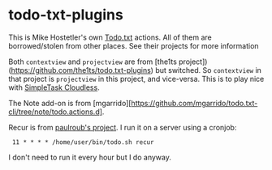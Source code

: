 # todo-txt-plugins

This is Mike Hostetler's own [Todo.txt](http://todotxt.com/)
actions. All of them are borrowed/stolen from other places. See their
projects for more information

Both `contextview` and `projectview` are from
[the1ts project])(https://github.com/the1ts/todo.txt-plugins) but
switched. So `contextview` in that project is `projectview` in this
project, and vice-versa. This is to play nice with
[SimpleTask Cloudless](https://play.google.com/store/apps/details?id=nl.mpcjanssen.simpletask).

The Note add-on is from
[mgarrido][https://github.com/mgarrido/todo.txt-cli/tree/note/todo.actions.d].

Recur is from
[paulroub's project](https://github.com/paulroub/todo.txt-recurring-tasks). I
run it on a server using a cronjob:

     11 * * * * /home/user/bin/todo.sh recur
	 

I don't need to run it every hour but I do anyway.


